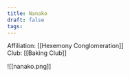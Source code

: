 ```yaml
---
title: Nanako
draft: false
tags:
---
```

Affiliation: [[Hexemony Conglomeration]]  
Club: [[Baking Club]]

![[nanako.png]]